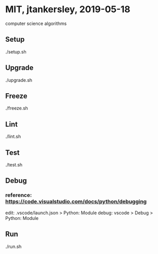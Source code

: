# MIT, jtankersley, 2019-05-18
computer science algorithms

## Setup
./setup.sh

## Upgrade
./upgrade.sh

## Freeze
./freeze.sh

## Lint
./lint.sh

## Test
./test.sh

## Debug
### reference: https://code.visualstudio.com/docs/python/debugging
edit:  .vscode/launch.json > Python: Module <Name> 
debug: vscode > Debug > Python: Module <Name>

## Run
./run.sh
